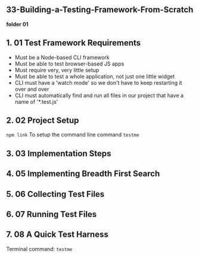 ## 33-Building-a-Testing-Framework-From-Scratch
**folder 01**

## 1. 01 Test Framework Requirements

- Must be a Node-based CLI framework
- Must be able to test browser-based JS apps
- Must require very, very little setup
- Must be able to test a whole application, not just one little widget
- CLI must have a 'watch mode' so we don't have to keep restarting it over and over
- CLI must automatically find and run all files in our project that have a name of '*.test.js'


## 2. 02 Project Setup

`npm link` To setup the command line command `testme`

## 3. 03 Implementation Steps

## 4. 05 Implementing Breadth First Search

## 5. 06 Collecting Test Files

## 6. 07 Running Test Files

## 7. 08 A Quick Test Harness

Terminal command: `testme`